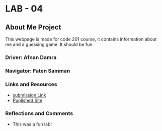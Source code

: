 # LAB - 04

## About Me Project

This webpage is made for code 201 course, it contains information about me and a guessing game. It should be fun.

### Driver: Afnan Damra
### Navigator: Faten Samman

### Links and Resources
* [submission Link](https://github.com/afnandamra/class-02)
* [Puplished Site](https://afnandamra.github.io/class-02/)

### Reflections and Comments
* This was a fun lab!